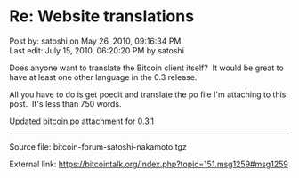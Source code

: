 # Re: Website translations

Post by: satoshi on May 26, 2010, 09:16:34 PM<br>
Last edit: July 15, 2010, 06:20:20 PM by satoshi

Does anyone want to translate the Bitcoin client itself? &nbsp;It would be great to have at least one other language in the 0.3 release.

All you have to do is get poedit and translate the po file I'm attaching to this post. &nbsp;It's less than 750 words.

Updated bitcoin.po attachment for 0.3.1

---

Source file: bitcoin-forum-satoshi-nakamoto.tgz

External link: https://bitcointalk.org/index.php?topic=151.msg1259#msg1259
